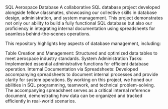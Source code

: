 SQL Aerospace Database
A collaborative SQL database project developed alongside fellow classmates, showcasing our collective skills in database design, administration, and system management. This project demonstrates not only our ability to build a fully functional SQL database but also our proficiency in integrating internal documentation using spreadsheets for seamless behind-the-scenes operations.

This repository highlights key aspects of database management, including:

Table Creation and Management: Structured and optimized data tables to meet aerospace industry standards.
System Administration Tasks: Implemented essential administrative functions for efficient database operation.
Internal Documentation via Spreadsheets: Developed accompanying spreadsheets to document internal processes and provide clarity for system operations.
By working on this project, we honed our abilities in SQL programming, teamwork, and technical problem-solving. The accompanying spreadsheet serves as a critical internal reference document, demonstrating how data can be organized and tracked efficiently in real-world scenarios.

